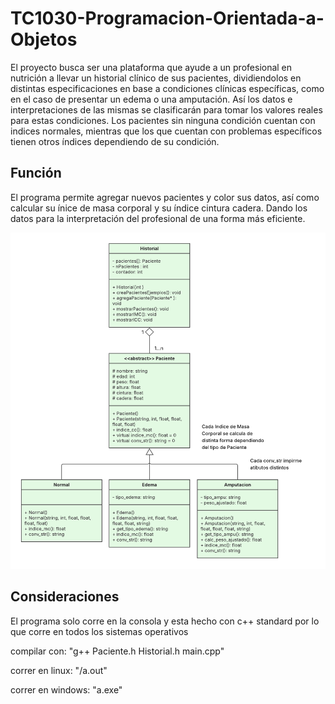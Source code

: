 # TC1030-Programacion-Orientada-a-Objetos

El proyecto busca ser una plataforma que ayude a un profesional en nutrición a llevar un historial clínico de sus pacientes, dividiendolos en distintas especificaciones en base a condiciones clínicas específicas, como en el caso de presentar un edema o una amputación. Así los datos e interpretaciones de las mismas se clasificarán para tomar los valores reales para estas condiciones. Los pacientes sin ninguna condición cuentan con indices normales, mientras que los que cuentan con problemas específicos tienen otros índices dependiendo de su condición. 

## Función 
El programa permite agregar nuevos pacientes y color sus datos, así como calcular su ínice de masa corporal y su índice cintura cadera. Dando los datos para la interpretación del profesional de una forma más eficiente. 

![Diagrama de Clases del proyecto](Diagrama_de_clases.png)

## Consideraciones
El programa solo corre en la consola y esta hecho con c++ standard por lo que corre en todos los sistemas operativos

compilar con: "g++ Paciente.h Historial.h main.cpp"

correr en linux: "/a.out"

correr en windows: "a.exe"
